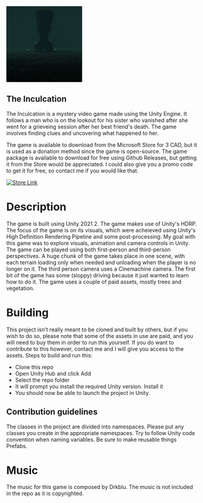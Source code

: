 <img src="Assets/Images/CultGame.png" width="200" height="200" />
<h2>The Inculcation</h2>

The Inculcation is a mystery video game made using the Unity Engine. It follows a man who is on the lookout for his sister who vanished after she went for a grieveing session after her best friend's death. The game involves finding clues and uncovering what happened to her. 

The game is available to download from the Microsoft Store for 3 CAD, but it is used as a donation method since the game is open-source. The game package is available to download for free using Github Releases, but getting it from the Store would be appreciated. I could also give you a promo code to get it for free, so contact me if you would like that.

<a href='https://www.microsoft.com/store/r/9NL83N6P1RM9'><img src='https://developer.microsoft.com/en-us/store/badges/images/English_get-it-from-MS.png' alt='Store Link' height="50px"/></a>

# Description
The game is built using Unity 2021.2. The game makes use of Unity's HDRP. The focus of the game is on its visuals, which were acheieved using Unity's High Definition Rendering Pipeline and some post-processing. My goal with this game was to explore visuals, animation and camera controls in Unity. The game can be played using both first-person and third-person perspectives. A huge chunk of the game takes place in one scene, with each terrain loading only when needed and unloading when the player is no longer on it. The third person camera uses a Cinemachine camera. The first bit of the game has some (sloppy) driving because it just wanted to learn how to do it. The game uses a couple of paid assets, mostly trees and vegetation.

# Building
This project isn't really meant to be cloned and built by others, but if you wish to do so, please note that some of the assets in use are paid, and you will need to buy them in order to run this yourself. If you do want to contribute to this however, contact me and I will give you access to the assets. 
Steps to build and run this:
- Clone this repo
- Open Unity Hub and click Add
- Select the repo folder
- It will prompt you install the required Unity version. Install it
- You should now be able to launch the project in Unity. 

## Contribution guidelines
The classes in the project are divided into namespaces. Please put any classes you create in the appropriate namespaces. Try to follow Unity code convention when naming variables. Be sure to make reusable things Prefabs. 

# Music
The music for this game is composed by Drkblu. The music is not included in the repo as it is copyrighted. 
